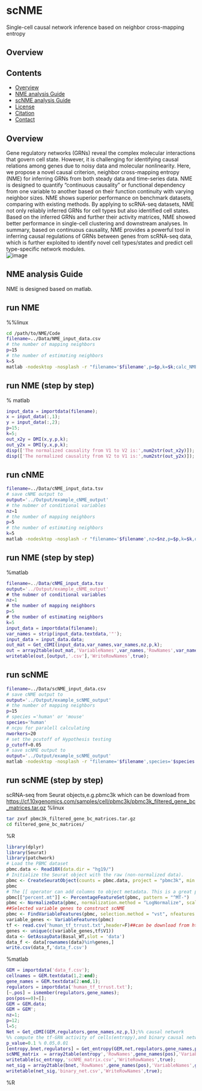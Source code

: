 # scNME
Single-cell causal network inference based on neighbor cross-mapping entropy
## Overview
## Contents

- [Overview](#overview)
- [NME analysis Guide](./LICENSE)
- [scNME analysis Guide](./LICENSE)
- [License](./LICENSE)
- [Citation](#citation)
- [Contact](#Contact)

## Overview
Gene regulatory networks (GRNs) reveal the complex molecular interactions that govern cell state. However, it is challenging for identifying causal 
relations among genes due to noisy data and molecular nonlinearity. Here, we propose a novel causal criterion, neighbor cross-mapping entropy (NME) 
for inferring GRNs from both steady data and time-series data. NME is designed to quantify “continuous causality” or 
functional dependency from one variable to another based on their function continuity with varying neighbor sizes. 
NME shows superior performance on benchmark datasets, comparing with existing methods. 
By applying to scRNA-seq datasets, NME not only reliably inferred GRNs for cell types but also identified cell states. 
Based on the inferred GRNs and further their activity matrices, NME showed better performance in single-cell clustering and downstream analyses. 
In summary, based on continuous causality, NME provides a powerful tool in inferring causal regulations of GRNs between genes from scRNA-seq data, 
which is further exploited to identify novel cell types/states and predict cell type-specific network modules. <br /> 
![image](https://user-images.githubusercontent.com/63344240/209491331-f360e1a5-786e-48c6-b5ce-39e958373e95.png)
## NME analysis Guide
NME is designed based on matlab.
## run NME
%%linux
```bash
cd /path/to/NME/Code
filename=../Data/NME_input_data.csv
# the number of mapping neighbors
p=15
# the number of estimating neighbors
k=5
matlab -nodesktop -nosplash -r "filename='$filename',p=$p,k=$k;calc_NME;quit"
```
## run NME (step by step)
% matlab
```matlab
input_data = importdata(filename);
x = input_data(:,1);
y = input_data(:,2);
p=15;
k=5;
out_x2y = DMI(x,y,p,k);
out_y2x = DMI(y,x,p,k);
disp(['The normalized causality from V1 to V2 is:',num2str(out_x2y)]);
disp(['The normalized causality from V2 to V1 is:',num2str(out_y2x)]);
```
## run cNME
```bash
filename=../Data/cNME_input_data.tsv
# save cNME output to
output='../Output/example_cNME_output'
# the nubmer of conditional variables
nz=1
# the number of mapping neighbors
p=5
# the number of estimating neighbors
k=5
matlab -nodesktop -nosplash -r "filename='$filename',nz=$nz,p=$p,k=$k,output='$output';calc_cNME;quit"
```
## run NME (step by step)
%matlab
```matlab
filename=../Data/cNME_input_data.tsv
output='../Output/example_cNME_output'
# the nubmer of conditional variables
nz=1
# the number of mapping neighbors
p=5
# the number of estimating neighbors
k=5
input_data = importdata(filename);
var_names = strip(input_data.textdata,'"');
input_data = input_data.data;
out_mat = Get_cDMI(input_data,var_names,var_names,nz,p,k);
out = array2table(out_mat,'VariableNames',var_names,'RowNames',var_names);
writetable(out,[output,'.csv'],'WriteRowNames',true);
```
## run scNME

```bash
filename=../Data/scNME_input_data.csv
# save cNME output to
output='../Output/example_scNME_output'
# the number of mapping neighbors
p=15
# species ='human' or 'mouse'
species='human'
# ncpu for paralell calculating
nworkers=20
# set the pcutoff of Hypothesis testing
p_cutoff=0.05
# save scNME output to
output='../Output/example_scNME_output'
matlab -nodesktop -nosplash -r "filename='$filename',species='$species',nz=$nz,p=$p,k=$k,p_cutoff=$p_cutoff,output='$output',nworkers=$nworkers;calc_scNME;quit"
```
## run scNME (step by step)
scRNA-seq from Seurat objects,e.g.pbmc3k which can be download from https://cf.10xgenomics.com/samples/cell/pbmc3k/pbmc3k_filtered_gene_bc_matrices.tar.gz
%linux 
```bash
tar zxvf pbmc3k_filtered_gene_bc_matrices.tar.gz
cd filtered_gene_bc_matrices/
```
%R
```R
library(dplyr)
library(Seurat)
library(patchwork)
# Load the PBMC dataset
pbmc.data <- Read10X(data.dir = "hg19/")
# Initialize the Seurat object with the raw (non-normalized data).
pbmc <- CreateSeuratObject(counts = pbmc.data, project = "pbmc3k", min.cells = 3, min.features = 200)
pbmc
# The [[ operator can add columns to object metadata. This is a great place to stash QC stats
pbmc[["percent.mt"]] <- PercentageFeatureSet(pbmc, pattern = "^MT-")
pbmc <- NormalizeData(pbmc, normalization.method = "LogNormalize", scale.factor = 10000)
##Selected variable genes to construct scNME
pbmc <- FindVariableFeatures(pbmc, selection.method = "vst", nfeatures = 5000)
variable_genes <- VariableFeatures(pbmc)
tf <- read.csv('human_tf_trrust.txt',header=F)##can be download from https://github.com/LinLi-0909/NME/tree/main/data
genes <- unique(c(variable_genes,tf$V1))
data <- GetAssayData(Basal_WT,slot = 'data')
data_f <- data[rownames(data)%in%genes,]
write.csv(data_f,'data_f.csv')
```
%matlab
```matlab
GEM = importdata('data_f.csv');
cellnames = GEM.textdata(1,2:end);
gene_names = GEM.textdata(2:end,1);
regulators = importdata('human_tf_trrust.txt');
[~,pos] = ismember(regulators,gene_names);
pos(pos==0)=[];
GEM = GEM.data;
GEM = GEM';
nz=1;
p=12;
l=5;
Net = Get_cDMI(GEM,regulators,gene_names,nz,p,l);%% causal network
%% compute the tf-GRN activity of cells(entropy),and binary causal network (bnet)
p_value=0.1 % 0.05,0.01
[entropy,bnet,regulators] = Get_entropy(GEM,net,regulators,gene_names,p_value)
scNME_matrix  = array2table(entropy','RowNames',gene_names(pos),'VariableNames',cellnames);
writetable(sc_entropy,'scNME_matrix.csv','WriteRowNames',true);
net_sig = array2table(bnet,'RowNames',gene_names(pos),'VariableNames',gene_names);
writetable(net_sig,'binary_net.csv','WriteRowNames',true);
```
%R

